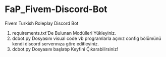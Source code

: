# FaP_Fivem-Discord-Bot
Fivem Turkish Roleplay Discord Bot

1) requirements.txt'De Bulunan Modülleri Yükleyiniz.
2) dcbot.py Dosyasını visual code vb programlarla açınız config bölümünü kendi discord serverınıza göre editleyiniz.
3) dcbot.py Dosyasını başlatıp Keyfini Çıkarabilirsiniz!
